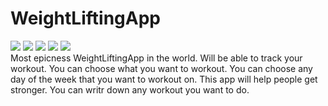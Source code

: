 # WeightLiftingApp
![](https://img.shields.io/github/issues/knguyen5259/weightliftingapp)
![](https://img.shields.io/github/forks/knguyen5259/weightliftingapp)
![](https://img.shields.io/github/stars/knguyen5259/weightliftingapp)
![](https://img.shields.io/github/license/knguyen5259/weightliftingapp)
![](https://img.shields.io/twitter/url?style=social)
</br>Most epicness WeightLiftingApp in the world.
Will be able to track your workout.
You can choose what you want to workout.
You can choose any day of the week that you want to workout on.
This app will help people get stronger.
You can writr down any workout you want to do.

